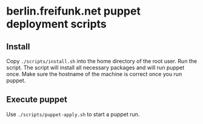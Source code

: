 # berlin.freifunk.net puppet deployment scripts

## Install

Copy `./scripts/install.sh` into the home directory of the root user. Run the
script. The script will install all necessary packages and will run puppet once.
Make sure the hostname of the machine is correct once you run puppet.

## Execute puppet

Use `./scripts/puppet-apply.sh` to start a puppet run.
